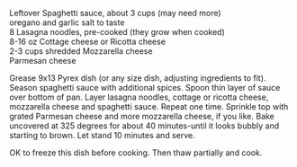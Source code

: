 ---
---

Leftover Spaghetti sauce, about 3 cups (may need more)  
oregano and garlic salt to taste  
8 Lasagna noodles, pre-cooked (they grow when cooked)  
8-16 oz Cottage cheese or Ricotta cheese  
2-3 cups shredded Mozzarella cheese  
Parmesan cheese 

Grease 9x13 Pyrex dish (or any size dish, adjusting ingredients to fit). Season spaghetti sauce 
with additional spices. Spoon thin layer of sauce over bottom of pan. Layer lasagna noodles, 
cottage or ricotta cheese, mozzarella cheese and spaghetti sauce. Repeat one time. Sprinkle 
top with grated Parmesan cheese and more mozzarella cheese, if you like. Bake uncovered at 
325 degrees for about 40 minutes-until it looks bubbly and starting to brown. Let stand 10 
minutes and serve. 

OK to freeze this dish before cooking. Then thaw partially and cook.
